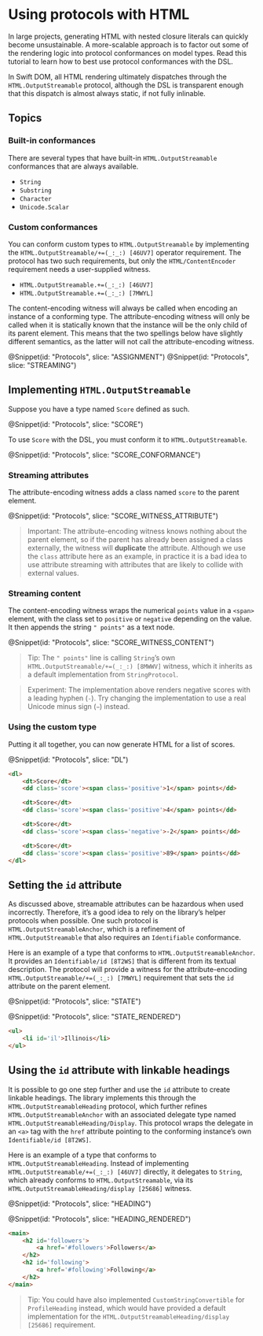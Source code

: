 # Using protocols with HTML

In large projects, generating HTML with nested closure literals can quickly become
unsustainable. A more-scalable approach is to factor out some of the rendering logic into
protocol conformances on model types. Read this tutorial to learn how to best use protocol
conformances with the DSL.

In Swift DOM, all HTML rendering ultimately dispatches through the ``HTML.OutputStreamable``
protocol, although the DSL is transparent enough that this dispatch is almost always static, if
not fully inlinable.

## Topics

### Built-in conformances

There are several types that have built-in ``HTML.OutputStreamable`` conformances that are
always available.

-   ``String``
-   ``Substring``
-   ``Character``
-   ``Unicode.Scalar``

### Custom conformances

You can conform custom types to ``HTML.OutputStreamable`` by implementing the
``HTML.OutputStreamable/+=(_:_:) [46UV7]`` operator requirement. The protocol has two such
requirements, but only the ``HTML/ContentEncoder`` requirement needs a user-supplied witness.

-   ``HTML.OutputStreamable.+=(_:_:) [46UV7]``
-   ``HTML.OutputStreamable.+=(_:_:) [7MWYL]``

The content-encoding witness will always be called when encoding an instance of a conforming
type. The attribute-encoding witness will only be called when it is statically known that the
instance will be the only child of its parent element. This means that the two spellings below
have slightly different semantics, as the latter will not call the attribute-encoding witness.

@Snippet(id: "Protocols", slice: "ASSIGNMENT")
@Snippet(id: "Protocols", slice: "STREAMING")

## Implementing `HTML.OutputStreamable`

Suppose you have a type named `Score` defined as such.

@Snippet(id: "Protocols", slice: "SCORE")

To use `Score` with the DSL, you must conform it to ``HTML.OutputStreamable``.

@Snippet(id: "Protocols", slice: "SCORE_CONFORMANCE")

### Streaming attributes

The attribute-encoding witness adds a class named `score` to the parent element.

@Snippet(id: "Protocols", slice: "SCORE_WITNESS_ATTRIBUTE")

>   Important:
>   The attribute-encoding witness knows nothing about the parent element, so if the parent has
>   already been assigned a class externally, the witness will **duplicate** the attribute.
>   Although we use the `class` attribute here as an example, in practice it is a bad idea to
>   use attribute streaming with attributes that are likely to collide with external values.

### Streaming content

The content-encoding witness wraps the numerical `points` value in a `<span>` element, with the
class set to `positive` or `negative` depending on the value. It then appends the string
`" points"` as a text node.

@Snippet(id: "Protocols", slice: "SCORE_WITNESS_CONTENT")

>   Tip:
>   The `" points"` line is calling ``String``’s own ``HTML.OutputStreamable/+=(_:_:) [8MWWV]``
>   witness, which it inherits as a default implementation from ``StringProtocol``.

>   Experiment:
>   The implementation above renders negative scores with a leading hyphen (`-`). Try changing
>   the implementation to use a real Unicode minus sign (`−`) instead.

### Using the custom type

Putting it all together, you can now generate HTML for a list of scores.

@Snippet(id: "Protocols", slice: "DL")

```html
<dl>
    <dt>Score</dt>
    <dd class='score'><span class='positive'>1</span> points</dd>

    <dt>Score</dt>
    <dd class='score'><span class='positive'>4</span> points</dd>

    <dt>Score</dt>
    <dd class='score'><span class='negative'>-2</span> points</dd>

    <dt>Score</dt>
    <dd class='score'><span class='positive'>89</span> points</dd>
</dl>
```

## Setting the `id` attribute

As discussed above, streamable attributes can be hazardous when used incorrectly. Therefore,
it’s a good idea to rely on the library’s helper protocols when possible. One such protocol is
``HTML.OutputStreamableAnchor``, which is a refinement of ``HTML.OutputStreamable`` that also
requires an ``Identifiable`` conformance.

Here is an example of a type that conforms to ``HTML.OutputStreamableAnchor``. It provides an
``Identifiable/id [8T2WS]`` that is different from its textual description. The protocol will
provide a witness for the attribute-encoding ``HTML.OutputStreamable/+=(_:_:) [7MWYL]``
requirement that sets the `id` attribute on the parent element.

@Snippet(id: "Protocols", slice: "STATE")

@Snippet(id: "Protocols", slice: "STATE_RENDERED")

```html
<ul>
    <li id='il'>Illinois</li>
</ul>
```


## Using the `id` attribute with linkable headings

It is possible to go one step further and use the `id` attribute to create linkable headings.
The library implements this through the ``HTML.OutputStreamableHeading`` protocol, which further
refines ``HTML.OutputStreamableAnchor`` with an associated delegate type named
``HTML.OutputStreamableHeading/Display``. This protocol wraps the delegate in an `<a>` tag with
the `href` attribute pointing to the conforming instance’s own ``Identifiable/id [8T2WS]``.

Here is an example of a type that conforms to ``HTML.OutputStreamableHeading``. Instead of
implementing ``HTML.OutputStreamable/+=(_:_:) [46UV7]`` directly, it delegates to ``String``,
which already conforms to ``HTML.OutputStreamable``, via its
``HTML.OutputStreamableHeading/display [25686]`` witness.

@Snippet(id: "Protocols", slice: "HEADING")

@Snippet(id: "Protocols", slice: "HEADING_RENDERED")

```html
<main>
    <h2 id='followers'>
        <a href='#followers'>Followers</a>
    </h2>
    <h2 id='following'>
        <a href='#following'>Following</a>
    </h2>
</main>
```

>   Tip:
>   You could have also implemented ``CustomStringConvertible`` for `ProfileHeading` instead,
>   which would have provided a default implementation for the
>   ``HTML.OutputStreamableHeading/display [25686]`` requirement.
